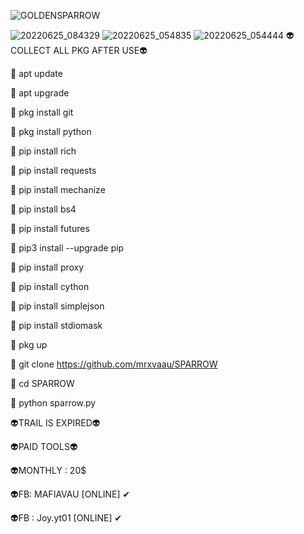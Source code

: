![GOLDENSPARROW](https://user-images.githubusercontent.com/20098740/175755730-c391779f-ca5d-4aad-bd96-a70b4750e8d7.gif)

![20220625_084329](https://user-images.githubusercontent.com/20098740/175755720-b2479e0f-6224-4e05-b1bc-7835c500b837.jpg)
![20220625_054835](https://user-images.githubusercontent.com/20098740/175755757-3cfe8093-5046-48b4-9c8c-ffd4f4842c4e.jpg)
![20220625_054444](https://user-images.githubusercontent.com/20098740/175755774-e0a7df4d-c04d-470e-8f4a-b1b6f0d58128.jpg)
👽COLLECT ALL PKG AFTER USE👽

🌟 apt update

🌟 apt upgrade

🌟 pkg install git

🌟 pkg install python

🌟 pip install rich

🌟 pip install requests

🌟 pip install mechanize

🌟 pip install bs4

🌟 pip install futures

🌟 pip3 install --upgrade pip

🌟 pip install proxy

🌟 pip install cython

🌟 pip install simplejson

🌟 pip install stdiomask

🌟 pkg up

🌟 git clone https://github.com/mrxvaau/SPARROW

🌟 cd SPARROW

🌟 python sparrow.py

👽TRAIL IS EXPIRED👽

👽PAID TOOLS👽

👽MONTHLY : 20$

👽FB: MAFIAVAU [ONLINE] ✔

👽FB : Joy.yt01 [ONLINE] ✔
